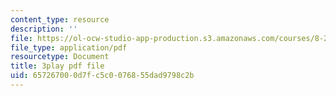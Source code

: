 ```yaml
---
content_type: resource
description: ''
file: https://ol-ocw-studio-app-production.s3.amazonaws.com/courses/8-20-introduction-to-special-relativity-january-iap-2021/657267000d7fc5c0076855dad9798c2b_0lPfTMmyzvk.pdf
file_type: application/pdf
resourcetype: Document
title: 3play pdf file
uid: 65726700-0d7f-c5c0-0768-55dad9798c2b
---
```

